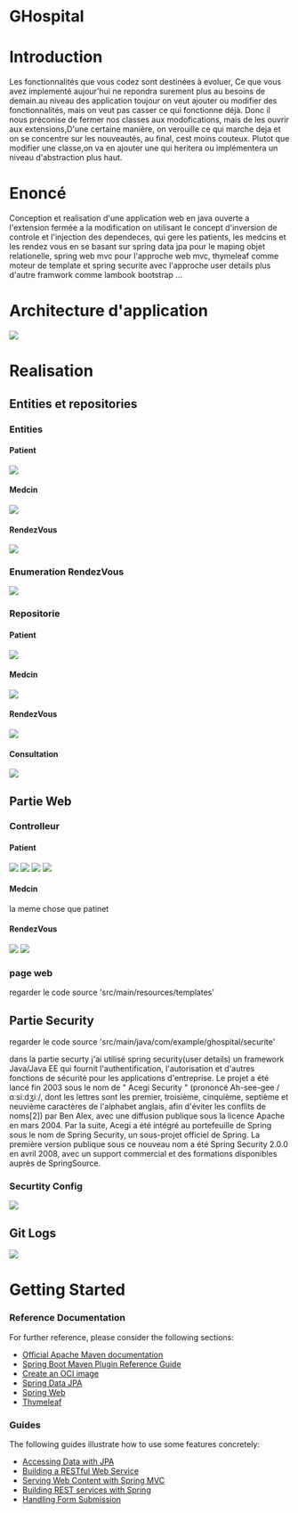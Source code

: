 # GHospital

# Introduction
Les fonctionnalités que vous codez sont destinées à evoluer, Ce que vous avez implementé aujour'hui ne repondra surement plus au besoins de demain.au niveau des application toujour on veut ajouter ou modifier des fonctionnalités, mais on veut pas casser ce qui fonctionne déjà.
Donc il nous préconise de fermer nos classes aux modofications, mais de les ouvrir aux extensions,D'une certaine manière, on verouille ce qui marche deja et on se concentre sur les nouveautés, au final, cest moins couteux.
Plutot que modifier une classe,on va en ajouter une qui heritera ou implémentera un niveau d'abstraction plus haut.

# Enoncé
Conception et realisation d'une application web en java ouverte a l'extension fermée a la modification on utilisant le concept d'inversion de controle et l'injection des dependeces,
qui gere les patients, les medcins et les rendez vous en se basant sur spring data jpa pour le maping objet relationelle,
spring web mvc pour l'approche web mvc, thymeleaf comme moteur de template et spring securite avec l'approche user details plus d'autre framwork comme lambook bootstrap ...




# Architecture d'application
<img src="DiagrameDeClasse.PNG">

# Realisation
## Entities et repositories
### Entities
#### Patient
<img src="Patient.PNG">

#### Medcin
<img src="Medcin.PNG">

#### RendezVous
<img src="RendezVous.PNG">

### Enumeration RendezVous
<img src="enumRV.PNG">

### Repositorie
#### Patient
<img src="PatientRepo.PNG">

#### Medcin
<img src="MedcinRepo.PNG">

#### RendezVous
<img src="RendezVousRepo.PNG">

#### Consultation
<img src="ConsultationRepo.PNG">

## Partie Web
### Controlleur
#### Patient
<img src="PatientController1.PNG">
<img src="PatientController2.PNG">
<img src="PatientController3.PNG">
<img src="PatientController4.PNG">

#### Medcin
la meme chose que patinet

#### RendezVous
<img src="RVController1.PNG">
<img src="RVController2.PNG">


### page web
regarder le code source 'src/main/resources/templates'


## Partie Security
regarder le code source 'src/main/java/com/example/ghospital/securite'

dans la partie securty j'ai utilisé spring security(user details)
un framework Java/Java EE qui fournit l'authentification, l'autorisation et d'autres fonctions de sécurité pour les applications d'entreprise. Le projet a été lancé fin 2003 sous le nom de " Acegi Security " (prononcé Ah-see-gee /ɑːsiːdʒiː/, dont les lettres sont les premier, troisième, cinquième, septième et neuvième caractères de l'alphabet anglais, afin d'éviter les conflits de noms[2]) par Ben Alex, avec une diffusion publique sous la licence Apache en mars 2004. Par la suite, Acegi a été intégré au portefeuille de Spring sous le nom de Spring Security, un sous-projet officiel de Spring. La première version publique sous ce nouveau nom a été Spring Security 2.0.0 en avril 2008, avec un support commercial et des formations disponibles auprès de SpringSource.

### Securtity Config
<img src="SecurityConfigPNG.PNG">

## Git Logs
<img src="gitLog.PNG">

# Getting Started

### Reference Documentation

For further reference, please consider the following sections:

* [Official Apache Maven documentation](https://maven.apache.org/guides/index.html)
* [Spring Boot Maven Plugin Reference Guide](https://docs.spring.io/spring-boot/docs/2.6.7/maven-plugin/reference/html/)
* [Create an OCI image](https://docs.spring.io/spring-boot/docs/2.6.7/maven-plugin/reference/html/#build-image)
* [Spring Data JPA](https://docs.spring.io/spring-boot/docs/2.6.7/reference/htmlsingle/#boot-features-jpa-and-spring-data)
* [Spring Web](https://docs.spring.io/spring-boot/docs/2.6.7/reference/htmlsingle/#boot-features-developing-web-applications)
* [Thymeleaf](https://docs.spring.io/spring-boot/docs/2.6.7/reference/htmlsingle/#boot-features-spring-mvc-template-engines)

### Guides

The following guides illustrate how to use some features concretely:

* [Accessing Data with JPA](https://spring.io/guides/gs/accessing-data-jpa/)
* [Building a RESTful Web Service](https://spring.io/guides/gs/rest-service/)
* [Serving Web Content with Spring MVC](https://spring.io/guides/gs/serving-web-content/)
* [Building REST services with Spring](https://spring.io/guides/tutorials/bookmarks/)
* [Handling Form Submission](https://spring.io/guides/gs/handling-form-submission/)



